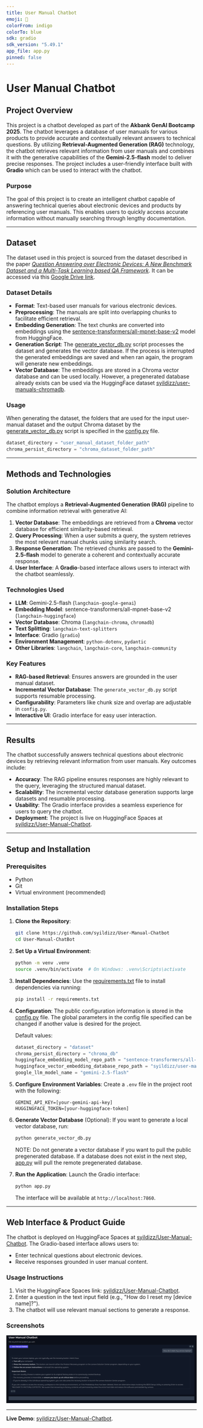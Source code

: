 ```yaml
---
title: User Manual Chatbot
emoji: 🔧️
colorFrom: indigo
colorTo: blue
sdk: gradio
sdk_version: "5.49.1"
app_file: app.py
pinned: false
---
```


# User Manual Chatbot

## Project Overview

This project is a chatbot developed as part of the **Akbank GenAI Bootcamp 2025**. 
The chatbot leverages a database of user manuals for various products to provide accurate and contextually relevant answers to technical questions. 
By utilizing **Retrieval-Augmented Generation (RAG)** technology, the chatbot retrieves relevant information from user manuals and combines it with the generative capabilities of the **Gemini-2.5-flash** model to deliver precise responses. 
The project includes a user-friendly interface built with **Gradio** which can be used to interact with the chatbot.

### Purpose

The goal of this project is to create an intelligent chatbot capable of answering technical queries about electronic devices and products by referencing user manuals. 
This enables users to quickly access accurate information without manually searching through lengthy documentation.

---

## Dataset

The dataset used in this project is sourced from the dataset described in the paper *[Question Answering over Electronic Devices: A New Benchmark Dataset and a Multi-Task Learning based QA Framework](https://arxiv.org/abs/2109.05897)*. 
It can be accessed via this [Google Drive link](https://drive.google.com/drive/folders/1-gX1DlmVodP6OVRJC3WBRZoGgxPuJvvt).

### Dataset Details
- **Format**: Text-based user manuals for various electronic devices.
- **Preprocessing**: The manuals are split into overlapping chunks to facilitate efficient retrieval.
- **Embedding Generation**: The text chunks are converted into embeddings using the [sentence-transformers/all-mpnet-base-v2](https://huggingface.co/sentence-transformers/all-mpnet-base-v2) model from HuggingFace.
- **Generation Script**: The [generate_vector_db.py](./generate_vector_db.py) script processes the dataset and generates the vector database. If the process is interrupted the generated embeddings are saved and when ran again, the program will generate new embeddings.
- **Vector Database**: The embeddings are stored in a Chroma vector database and can be used locally. However, a pregenerated database already exists can be used via the HuggingFace dataset [syildizz/user-manuals-chromadb](https://huggingface.co/datasets/syildizz/user-manuals-chromadb).

### Usage

When generating the dataset, the folders that are used for the input user-manual dataset and the output Chroma dataset by the [generate_vector_db.py](./generate_vector_db.py) script is specified in the [config.py](config.py) file.

```python
dataset_directory = "user_manual_dataset_folder_path"
chroma_persist_directory = "chroma_dataset_folder_path"
```

---

## Methods and Technologies

### Solution Architecture
The chatbot employs a **Retrieval-Augmented Generation (RAG)** pipeline to combine information retrieval with generative AI:
1. **Vector Database**: The embeddings are retrieved from a **Chroma** vector database for efficient similarity-based retrieval.
2. **Query Processing**: When a user submits a query, the system retrieves the most relevant manual chunks using similarity search.
3. **Response Generation**: The retrieved chunks are passed to the **Gemini-2.5-flash** model to generate a coherent and contextually accurate response.
4. **User Interface**: A **Gradio**-based interface allows users to interact with the chatbot seamlessly.

### Technologies Used
- **LLM**: Gemini-2.5-flash (`langchain-google-genai`)
- **Embedding Model**: sentence-transformers/all-mpnet-base-v2 (`langchain-huggingface`)
- **Vector Database**: Chroma (`langchain-chroma`, `chromadb`)
- **Text Splitting**: `langchain-text-splitters`
- **Interface**: Gradio (`gradio`)
- **Environment Management**: `python-dotenv`, `pydantic`
- **Other Libraries**: `langchain`, `langchain-core`, `langchain-community`

### Key Features
- **RAG-based Retrieval**: Ensures answers are grounded in the user manual dataset.
- **Incremental Vector Database**: The `generate_vector_db.py` script supports resumable processing.
- **Configurability**: Parameters like chunk size and overlap are adjustable in `config.py`.
- **Interactive UI**: Gradio interface for easy user interaction.

---

## Results

The chatbot successfully answers technical questions about electronic devices by retrieving relevant information from user manuals. 
Key outcomes include:

- **Accuracy**: The RAG pipeline ensures responses are highly relevant to the query, leveraging the structured manual dataset.
- **Scalability**: The incremental vector database generation supports large datasets and resumable processing.
- **Usability**: The Gradio interface provides a seamless experience for users to query the chatbot.
- **Deployment**: The project is live on HuggingFace Spaces at [syildizz/User-Manual-Chatbot](https://huggingface.co/spaces/syildizz/User-Manual-Chatbot).

---

## Setup and Installation

### Prerequisites
- Python 
- Git
- Virtual environment (recommended)

### Installation Steps

1. **Clone the Repository**:
   ```bash
   git clone https://github.com/syildizz/User-Manual-Chatbot
   cd User-Manual-ChatBot
   ```

2. **Set Up a Virtual Environment**:
   ```bash
   python -m venv .venv
   source .venv/bin/activate  # On Windows: .venv\Scripts\activate
   ```

3. **Install Dependencies**:
   Use the [requirements.txt](./requirements.txt) file to install dependencies via running:

   ```bash
   pip install -r requirements.txt
   ```

4. **Configuration**:
    The public configuration information is stored in the [config.py](./config.py) file. The global parameters in the config file specified can be changed if another value is desired for the project.

    Default values:
    ```python
    dataset_directory = "dataset"
    chroma_persist_directory = "chroma_db"
    huggingface_embedding_model_repo_path = "sentence-transformers/all-mpnet-base-v2"
    huggingface_vector_embedding_database_repo_path = "syildizz/user-manuals-chromadb"
    google_llm_model_name = "gemini-2.5-flash"
    ```

4. **Configure Environment Variables**:
   Create a `.env` file in the project root with the following:
   ```text
   GEMINI_API_KEY=[your-gemini-api-key]
   HUGGINGFACE_TOKEN=[your-huggingface-token]
   ```

5. **Generate Vector Database** (Optional):
   If you want to generate a local vector database, run:
   ```bash
   python generate_vector_db.py
   ```
   NOTE: Do not generate a vector database if you want to pull the public pregenerated database. 
   If a database does not exist in the next step, [app.py](./app.py) will pull the remote pregenerated database.

6. **Run the Application**:
   Launch the Gradio interface:
   ```bash
   python app.py
   ```
   The interface will be available at `http://localhost:7860`.

---

## Web Interface & Product Guide

The chatbot is deployed on HuggingFace Spaces at [syildizz/User-Manual-Chatbot](https://huggingface.co/spaces/syildizz/User-Manual-Chatbot). 
The Gradio-based interface allows users to:

- Enter technical questions about electronic devices.
- Receive responses grounded in user manual content.

### Usage Instructions

1. Visit the HuggingFace Spaces link: [syildizz/User-Manual-Chatbot](https://huggingface.co/spaces/syildizz/User-Manual-Chatbot).
2. Enter a question in the text input field (e.g., "How do I reset my [device name]?").
3. The chatbot will use relevant manual sections to generate a response.

### Screenshots

![chatbot sample](./readme_files/chatbot_sample.png)

---

**Live Demo**: [syildizz/User-Manual-Chatbot](https://huggingface.co/spaces/syildizz/User-Manual-Chatbot).
